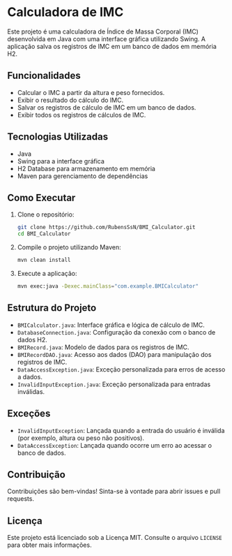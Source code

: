 # Calculadora de IMC

Este projeto é uma calculadora de Índice de Massa Corporal (IMC) desenvolvida em Java com uma interface gráfica utilizando Swing. A aplicação salva os registros de IMC em um banco de dados em memória H2.

## Funcionalidades

- Calcular o IMC a partir da altura e peso fornecidos.
- Exibir o resultado do cálculo do IMC.
- Salvar os registros de cálculo de IMC em um banco de dados.
- Exibir todos os registros de cálculos de IMC.

## Tecnologias Utilizadas

- Java
- Swing para a interface gráfica
- H2 Database para armazenamento em memória
- Maven para gerenciamento de dependências

## Como Executar

1. Clone o repositório:
    ```bash
    git clone https://github.com/RubensSsN/BMI_Calculator.git
    cd BMI_Calculator
    ```

2. Compile o projeto utilizando Maven:
    ```bash
    mvn clean install
    ```

3. Execute a aplicação:
    ```bash
    mvn exec:java -Dexec.mainClass="com.example.BMICalculator"
    ```

## Estrutura do Projeto

- `BMICalculator.java`: Interface gráfica e lógica de cálculo de IMC.
- `DatabaseConnection.java`: Configuração da conexão com o banco de dados H2.
- `BMIRecord.java`: Modelo de dados para os registros de IMC.
- `BMIRecordDAO.java`: Acesso aos dados (DAO) para manipulação dos registros de IMC.
- `DataAccessException.java`: Exceção personalizada para erros de acesso a dados.
- `InvalidInputException.java`: Exceção personalizada para entradas inválidas.

## Exceções

- `InvalidInputException`: Lançada quando a entrada do usuário é inválida (por exemplo, altura ou peso não positivos).
- `DataAccessException`: Lançada quando ocorre um erro ao acessar o banco de dados.

## Contribuição

Contribuições são bem-vindas! Sinta-se à vontade para abrir issues e pull requests.

## Licença

Este projeto está licenciado sob a Licença MIT. Consulte o arquivo `LICENSE` para obter mais informações.
